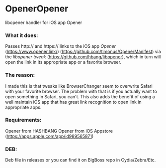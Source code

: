 # OpenerOpener
libopener handler for iOS app Opener


### What it does:
Passes http:// and https:// links to the iOS app *Opener* (https://www.opener.link/) (https://github.com/timonus/OpenerManifest) via the *libopener tweak* (https://github.com/hbang/libopener), which in turn will open the link in its appropriate app or a favorite browser.


### The reason:
I made this is that tweaks like BrowserChanger seem to overwrite Safari with your favorite browser. The problem with that is if you actually want to open something in Safari, you can't. This also adds the benefit of using a well maintain iOS app that has great link recognition to open link in appropriate apps.


### Requirements:
Opener from HASHBANG
Opener from iOS Appstore (https://apps.apple.com/app/id989565871)


### DEB:
Deb file in releases or you can find it on BigBoss repo in Cydia/Zebra/Etc.
